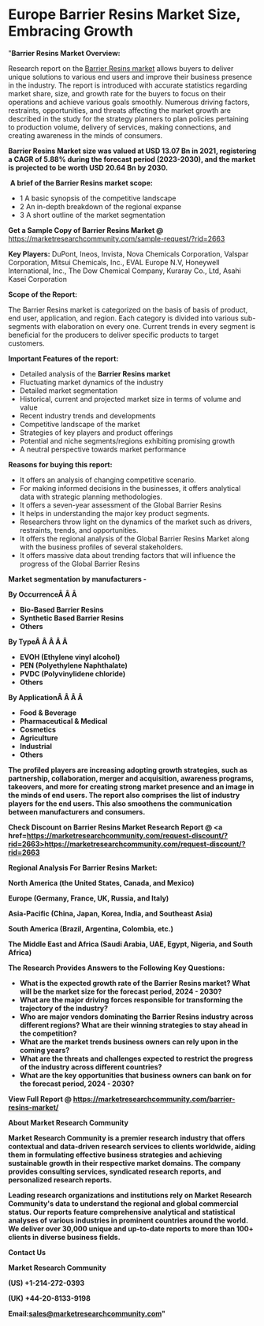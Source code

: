 # Europe Barrier Resins Market Size, Embracing Growth
"<strong>Barrier Resins Market Overview:</strong>

Research report on the <a href=https://marketresearchcommunity.com/barrier-resins-market/>Barrier Resins market</a> allows buyers to deliver unique solutions to various end users and improve their business presence in the industry. The report is introduced with accurate statistics regarding market share, size, and growth rate for the buyers to focus on their operations and achieve various goals smoothly. Numerous driving factors, restraints, opportunities, and threats affecting the market growth are described in the study for the strategy planners to plan policies pertaining to production volume, delivery of services, making connections, and creating awareness in the minds of consumers.

<strong>Barrier Resins Market size was valued at USD 13.07 Bn in 2021, registering a CAGR of 5.88% during the forecast period (2023-2030), and the market is projected to be worth USD 20.64 Bn by 2030.</strong>

 <Strong>A brief of the Barrier Resins market scope:</Strong>
<ul>
 <li>1  A basic synopsis of the competitive landscape</li>
 <li>2  An in-depth breakdown of the regional expanse</li>
 <li>3  A short outline of the market segmentation</li>
</ul>
<strong>Get a Sample Copy of Barrier Resins Market @ </b></strong><a href=https://marketresearchcommunity.com/sample-request/?rid=2663><u>https://marketresearchcommunity.com/sample-request/?rid=2663</u></a>

<strong>Key Players:</strong> 
DuPont, Ineos, Invista, Nova Chemicals Corporation, Valspar Corporation, Mitsui Chemicals, Inc., EVAL Europe N.V, Honeywell International, Inc., The Dow Chemical Company, Kuraray Co., Ltd, Asahi Kasei Corporation

<strong>Scope of the Report:</strong>

The Barrier Resins market is categorized on the basis of basis of product, end user, application, and region. Each category is divided into various sub-segments with elaboration on every one. Current trends in every segment is beneficial for the producers to deliver specific products to target customers.

<strong><b>Important Features of the report:</b></strong>
<ul>
  <li>Detailed analysis of the <strong><b>Barrier Resins </b></strong><strong><b>market</b></strong></li>
  <li>Fluctuating market dynamics of the industry</li>
  <li>Detailed market segmentation</li>
  <li>Historical, current and projected market size in terms of volume and value</li>
  <li>Recent industry trends and developments</li>
  <li>Competitive landscape of the market</li>
  <li>Strategies of key players and product offerings</li>
  <li>Potential and niche segments/regions exhibiting promising growth</li>
  <li>A neutral perspective towards market performance</li>
</ul>
<strong><b>Reasons for buying this report:</b></strong>
<ul>
  <li>It offers an analysis of changing competitive scenario.</li>
  <li>For making informed decisions in the businesses, it offers analytical data with strategic planning methodologies.</li>
  <li>It offers a seven-year assessment of the Global Barrier Resins</li>
  <li>It helps in understanding the major key product segments.</li>
  <li>Researchers throw light on the dynamics of the market such as drivers, restraints, trends, and opportunities.</li>
  <li>It offers the regional analysis of the Global Barrier Resins Market along with the business profiles of several stakeholders.</li>
  <li>It offers massive data about trending factors that will influence the progress of the Global Barrier Resins</li>
</ul>

<strong>Market segmentation by manufacturers -</strong>


<strong><strong>By OccurrenceÂ Â Â  </strong></h4>
<ul>
 	<li>Bio-Based Barrier Resins</li>
 	<li>Synthetic Based Barrier Resins</li>
 	<li>Others</li>
</ul>
<strong><strong>By TypeÂ Â Â Â Â  </strong></h4>
<ul>
 	<li>EVOH (Ethylene vinyl alcohol)</li>
 	<li>PEN (Polyethylene Naphthalate)</li>
 	<li>PVDC (Polyvinylidene chloride)</li>
 	<li>Others</li>
</ul>
<strong><strong>By ApplicationÂ Â Â Â  </strong></h4>
<ul>
 	<li>Food &amp; Beverage</li>
 	<li>Pharmaceutical &amp; Medical</li>
 	<li>Cosmetics</li>
 	<li>Agriculture</li>
 	<li>Industrial</li>
 	<li>Others</li>
</ul>

The profiled players are increasing adopting growth strategies, such as partnership, collaboration, merger and acquisition, awareness programs, takeovers, and more for creating strong market presence and an image in the minds of end users. The report also comprises the list of industry players for the end users. This also smoothens the communication between manufacturers and consumers.

<strong><b>Check Discount on Barrier Resins Market Research Report @ </b></strong><a href=https://marketresearchcommunity.com/request-discount/?rid=2663><u>https://marketresearchcommunity.com/request-discount/?rid=2663</u></a>

<strong>Regional Analysis For Barrier Resins Market:</strong>

<strong>North America</strong> (the United States, Canada, and Mexico)

<strong>Europe</strong> (Germany, France, UK, Russia, and Italy)

<strong>Asia-Pacific</strong> (China, Japan, Korea, India, and Southeast Asia)

<strong>South America</strong> (Brazil, Argentina, Colombia, etc.)

<strong>The Middle East and Africa</strong> (Saudi Arabia, UAE, Egypt, Nigeria, and South Africa)

<strong>The Research Provides Answers to the Following Key Questions:</strong>
<ul>
 	<li>What is the expected growth rate of the Barrier Resins market? What will be the market size for the forecast period, 2024 - 2030?</li>
 	<li>What are the major driving forces responsible for transforming the trajectory of the industry?</li>
 	<li>Who are major vendors dominating the Barrier Resins industry across different regions? What are their winning strategies to stay ahead in the competition?</li>
 	<li>What are the market trends business owners can rely upon in the coming years?</li>
 	<li>What are the threats and challenges expected to restrict the progress of the industry across different countries?</li>
 	<li>What are the key opportunities that business owners can bank on for the forecast period, 2024 - 2030?</li>
</ul>

<strong>View Full Report @</strong> <a href=https://marketresearchcommunity.com/barrier-resins-market/>https://marketresearchcommunity.com/barrier-resins-market/</a>

<strong>About Market Research Community</strong>

Market Research Community is a premier research industry that offers contextual and data-driven research services to clients worldwide, aiding them in formulating effective business strategies and achieving sustainable growth in their respective market domains. The company provides consulting services, syndicated research reports, and personalized research reports.

Leading research organizations and institutions rely on Market Research Community's data to understand the regional and global commercial status. Our reports feature comprehensive analytical and statistical analyses of various industries in prominent countries around the world. We deliver over 30,000 unique and up-to-date reports to more than 100+ clients in diverse business fields.

<strong>Contact Us</strong>

<strong>Market Research Community</strong>

(US) +1-214-272-0393

(UK) +44-20-8133-9198

<strong>Email:</strong>sales@marketresearchcommunity.com"
